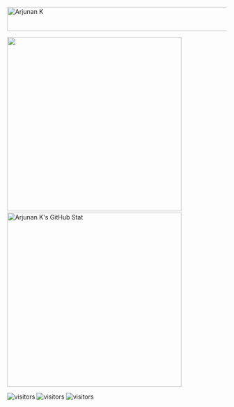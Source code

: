 <p align="left"><img src="https://readme-typing-svg.herokuapp.com?font=Kaushan+Script&size=40&duration=4500&color=ffffff&background=FFFFFF00&vCenter=true&width=650&height=55&lines=Open+Source+Contributor" alt="Arjunan K" width="620" height="55"></p>

<p align='left'>
<img width="400px" src="https://github-readme-streak-stats.herokuapp.com?user=arjunan-k&theme=dark&hide_border=true">&nbsp; &nbsp;
<img width="400px" src="https://github-readme-stats.vercel.app/api?username=arjunan-k&show_icons=true&hide_border=true&theme=dark&include_all_commits=true&count_private=true&layout=compact" alt="Arjunan K's GitHub Stat">
</p>

![visitors](https://komarev.com/ghpvc/?username=arjunan-k&color=blueviolet)
![visitors](https://visitor-badge.laobi.icu/badge?page_id=arjunan-k.arjunan-k)
![visitors](https://visitor-badge.glitch.me/badge?page_id=arjunan-k)
<!-- <p align='center'><img src="https://quotes-github-readme.vercel.app/api?type=horizontal&theme=dark"/></p> -->